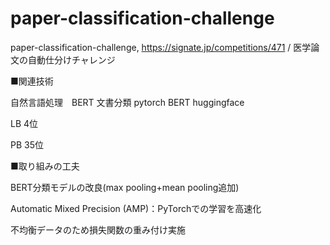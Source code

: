 # paper-classification-challenge
paper-classification-challenge, https://signate.jp/competitions/471 / 医学論文の自動仕分けチャレンジ

■関連技術

自然言語処理　BERT 文書分類 pytorch BERT huggingface 

LB 4位

PB 35位

■取り組みの工夫

BERT分類モデルの改良(max pooling+mean pooling追加)

Automatic Mixed Precision (AMP)：PyTorchでの学習を高速化

不均衡データのため損失関数の重み付け実施

